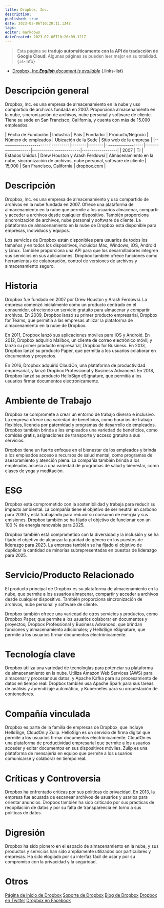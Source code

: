 ```yaml
---
title: Dropbox, Inc.
description: 
published: true
date: 2023-02-06T10:20:11.134Z
tags: 
editor: markdown
dateCreated: 2023-02-06T10:20:09.121Z
---
```


> Esta página se **tradujo automáticamente con la API de traducción de Google Cloud**.
Algunas páginas se pueden leer mejor en su totalidad.{.is-info}



- [Dropbox, Inc.***English** document is available*](/en/Knowledge-base/Dictionary/Company/dropbox-inc-)
{.links-list}


# Descripción general

Dropbox, Inc. es una empresa de almacenamiento en la nube y uso compartido de archivos fundada en 2007. Proporciona almacenamiento en la nube, sincronización de archivos, nube personal y software de cliente. Tiene su sede en San Francisco, California, y cuenta con más de 15.000 empleados.

| Fecha de Fundación | Industria | País | Fundador | Producto/Negocio | Número de empleados | Ubicación de la Sede | Sitio web de la empresa |
|-------------------------|---------|--------|--------|- ------------------|--------------------|----------- -------------|------------------|
| 2007 | TI | Estados Unidos | Drew Houston y Arash Ferdowsi | Almacenamiento en la nube, sincronización de archivos, nube personal, software de cliente | 15,000 | San Francisco, California | [dropbox.com](https://www.dropbox.com/) |

# Descripción

Dropbox, Inc. es una empresa de almacenamiento y uso compartido de archivos en la nube fundada en 2007. Ofrece una plataforma de almacenamiento en la nube que permite a los usuarios almacenar, compartir y acceder a archivos desde cualquier dispositivo. También proporciona sincronización de archivos, nube personal y software de cliente. La plataforma de almacenamiento en la nube de Dropbox está disponible para empresas, individuos y equipos.

Los servicios de Dropbox están disponibles para usuarios de todos los tamaños y en todos los dispositivos, incluidos Mac, Windows, iOS, Android y Linux. También proporciona una API para que los desarrolladores integren sus servicios en sus aplicaciones. Dropbox también ofrece funciones como herramientas de colaboración, control de versiones de archivos y almacenamiento seguro.

# Historia

Dropbox fue fundado en 2007 por Drew Houston y Arash Ferdowsi. La empresa comenzó inicialmente como un producto centrado en el consumidor, ofreciendo un servicio gratuito para almacenar y compartir archivos. En 2009, Dropbox lanzó su primer producto empresarial, Dropbox for Teams, que permitía a las empresas utilizar la plataforma de almacenamiento en la nube de Dropbox.

En 2011, Dropbox lanzó sus aplicaciones móviles para iOS y Android. En 2012, Dropbox adquirió Mailbox, un cliente de correo electrónico móvil, y lanzó su primer producto empresarial, Dropbox for Business. En 2013, Dropbox lanzó su producto Paper, que permitía a los usuarios colaborar en documentos y proyectos.

En 2016, Dropbox adquirió CloudOn, una plataforma de productividad empresarial, y lanzó Dropbox Professional y Business Advanced. En 2018, Dropbox lanzó su producto HelloSign eSignature, que permitía a los usuarios firmar documentos electrónicamente.

# Ambiente de Trabajo

Dropbox se compromete a crear un entorno de trabajo diverso e inclusivo. La empresa ofrece una variedad de beneficios, como horarios de trabajo flexibles, licencia por paternidad y programas de desarrollo de empleados. Dropbox también brinda a los empleados una variedad de beneficios, como comidas gratis, asignaciones de transporte y acceso gratuito a sus servicios.

Dropbox tiene un fuerte enfoque en el bienestar de los empleados y brinda a los empleados acceso a recursos de salud mental, como programas de asesoramiento y atención plena. La compañía también brinda a los empleados acceso a una variedad de programas de salud y bienestar, como clases de yoga y meditación.

# ESG

Dropbox está comprometido con la sostenibilidad y trabaja para reducir su impacto ambiental. La compañía tiene el objetivo de ser neutral en carbono para 2030 y está trabajando para reducir su consumo de energía y sus emisiones. Dropbox también se ha fijado el objetivo de funcionar con un 100 % de energía renovable para 2025.

Dropbox también está comprometido con la diversidad y la inclusión y se ha fijado el objetivo de alcanzar la paridad de género en los puestos de liderazgo para 2023. La empresa también se ha fijado el objetivo de duplicar la cantidad de minorías subrepresentadas en puestos de liderazgo para 2025.

# Servicio/Producto Relacionado

El producto principal de Dropbox es su plataforma de almacenamiento en la nube, que permite a los usuarios almacenar, compartir y acceder a archivos desde cualquier dispositivo. También proporciona sincronización de archivos, nube personal y software de cliente.

Dropbox también ofrece una variedad de otros servicios y productos, como Dropbox Paper, que permite a los usuarios colaborar en documentos y proyectos; Dropbox Professional y Business Advanced, que brindan funciones y almacenamiento adicionales; y HelloSign eSignature, que permite a los usuarios firmar documentos electrónicamente.

# Tecnología clave

Dropbox utiliza una variedad de tecnologías para potenciar su plataforma de almacenamiento en la nube. Utiliza Amazon Web Services (AWS) para almacenar y procesar sus datos, y Apache Kafka para su procesamiento de datos en tiempo real. Dropbox también usa Apache Spark para sus tareas de análisis y aprendizaje automático, y Kubernetes para su orquestación de contenedores.

# Compañía vinculada

Dropbox es parte de la familia de empresas de Dropbox, que incluye HelloSign, CloudOn y Zulip. HelloSign es un servicio de firma digital que permite a los usuarios firmar documentos electrónicamente. CloudOn es una plataforma de productividad empresarial que permite a los usuarios acceder y editar documentos en sus dispositivos móviles. Zulip es una plataforma de mensajería en equipo que permite a los usuarios comunicarse y colaborar en tiempo real.

# Críticas y Controversia

Dropbox ha enfrentado críticas por sus políticas de privacidad. En 2013, la empresa fue acusada de escanear archivos de usuarios y usarlos para orientar anuncios. Dropbox también ha sido criticado por sus prácticas de recopilación de datos y por su falta de transparencia en torno a sus políticas de datos.

# Digresión

Dropbox ha sido pionero en el espacio de almacenamiento en la nube, y sus productos y servicios han sido ampliamente utilizados por particulares y empresas. Ha sido elogiado por su interfaz fácil de usar y por su compromiso con la privacidad y la seguridad.

# Otros

[Página de inicio de Dropbox](https://www.dropbox.com/)
[Soporte de Dropbox](https://www.dropbox.com/support)
[Blog de Dropbox](https://blog.dropbox.com/)
[Dropbox en Twitter](https://twitter.com/dropbox)
[Dropbox en Facebook](https://www.facebook.com/dropbox)